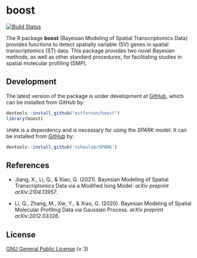 boost
=====

[![Build Status][gha-icon]][gha-url]

The R package **boost** (Bayesian Modeling of Spatial Transcriptomics Data)
provides functions to detect spatially variable (SV) genes in 
spatial transcriptomics (ST) data. This package provides two novel Bayesian 
methods, as well as other standard procedures, for facilitating studies in 
spatial molecular profiling (SMP).

## Development

The latest version of the package is under development at [GitHub][github-url],
which can be installed from GitHub by:

```R
devtools::install_github("estfernan/boost")
library(boost)
```

`SPARK` is a dependency and is necessary for using the *SPARK* model. 
It can be installed from [GitHub][spark-url] by:

```R
devtools::install_github('xzhoulab/SPARK')
```

## References

- Jiang, X., Li, Q., & Xiao, G. (2021).
  Bayesian Modeling of Spatial Transcriptomics Data via a Modified Ising Model. 
  *arXiv preprint arXiv:2104.13957*.

- Li, Q., Zhang, M., Xie, Y., & Xiao, G. (2020). 
  Bayesian Modeling of Spatial Molecular Profiling Data via Gaussian Process. 
  *arXiv preprint arXiv:2012.03326*.

## License

[GNU General Public License][gpl] (≥ 3)

[gha-icon]: https://github.com/estfernan/boost/workflows/R-CMD-check/badge.svg
[gha-url]: https://github.com/estfernan/boost/actions
[github-url]: https://github.com/estfernan/boost
[spark-url]: https://github.com/xzhoulab/SPARK
[gpl]: https://www.gnu.org/licenses/
